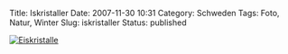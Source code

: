 Title: Iskristaller
Date: 2007-11-30 10:31
Category: Schweden
Tags: Foto, Natur, Winter
Slug: iskristaller
Status: published

[![Eiskristalle](/pic/iskristaller1_s.jpg "Eiskristalle")](/pic/iskristaller1_l.jpg)

